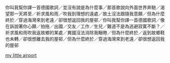 你叫我幫你譯一首德國歌詞／並沒有說是為什麼事／那首歌說向外面世界奔馳／渴望那一天將至／祈求風和雨／吹我到理想的遠處／故土沒法跟隨我意願／但為什麼終於／穿過海灣來到老遠／卻很想返回我的屋邨／你叫我幫你譯一首德國歌詞／像在訴說著你心願／拍拖／出國／交友／工作／生兒／難道不是為逃避寂寞不斷？／祈求風和雨吹我返故鄉的某處／異國沒法消除我睏倦／但為什麼終於／返到故鄉鞋也未轉／卻很想離去我的屋邨／但為什麼終於／穿過海灣來到老遠／卻很想返回我的屋邨

[my little airport](http://mylittleairport.com/lyrics_09.htm)

